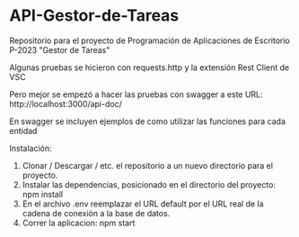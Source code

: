 # API-Gestor-de-Tareas
Repositorio para el proyecto de Programación de Aplicaciones de Escritorio P-2023 "Gestor de Tareas"

Algunas pruebas se hicieron con requests.http y la extensión Rest Client de VSC

Pero mejor se empezó a hacer las pruebas con swagger a este URL: http://localhost:3000/api-doc/

En swagger se incluyen ejemplos de como utilizar las funciones para cada entidad



Instalación:
1. Clonar / Descargar / etc. el repositorio a un nuevo directorio para el proyecto.
2. Instalar las dependencias, posicionado en el directorio del proyecto:
npm install
3. En el archivo .env reemplazar el URL default por el URL real de la cadena de conexión a la base de datos.
4. Correr la aplicacion:
npm start
